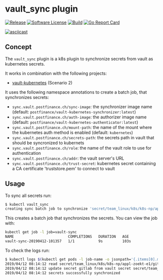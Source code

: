 # vault_sync plugin

[![Release](https://img.shields.io/github/release/postfinance/kubectl-vault_sync.svg?style=for-the-badge)](https://github.com/postfinance/kubectl-vault_sync/releases/latest)
[![Software License](https://img.shields.io/badge/license-MIT-brightgreen.svg?style=for-the-badge)](/LICENSE.md)
[![Build](https://img.shields.io/github/workflow/status/postfinance/kubectl-vault_sync/build?style=for-the-badge)](https://github.com/postfinance/kubectl-vault_sync/actions?query=workflow%3Abuild)
[![Go Report Card](https://img.shields.io/badge/GOREPORT-A%2B-brightgreen.svg?style=for-the-badge)](https://goreportcard.com/report/github.com/postfinance/kubectl-vault_sync)

[![asciicast](https://asciinema.org/a/SmeN2wnX4EfeFH4bRFjEEH6ss.svg)](https://asciinema.org/a/SmeN2wnX4EfeFH4bRFjEEH6ss)

## Concept
The `vault_sync` plugin is a k8s plugin to synchronize secrets from vault as kubernetes secrets.

It works in combination with the following projects:
* [vault-kubernetes](https://github.com/postfinance/vault-kubernetes) (Scenario 2)

It uses the following namespace annotations to create a batch job, that synchronizes secrets:

* `sync.vault.postfinance.ch/sync-image`: the synchronizer image name (default: `postfinance/vault-kubernetes-synchronizer:latest`)
* `sync.vault.postfinance.ch/auth-image`: the authorizer image name (default: `postfinance/vault-kubernetes-authenticator:latest`)
* `sync.vault.postfinance.ch/mount-path`: the name of the mount where the kubernetes auth method is enabled (default: `kubernetes`)
* `sync.vault.postfinance.ch/secrets-path`: the secrets path in vault that should be syncronized to kubernets
* `sync.vault.postfinance.ch/role`: the name of the vault role to use for authentication
* `sync.vault.postfinance.ch/addr`: the vault server's URL
* `sync.vault.postfinance.ch/trust-secret`: kubernetes secret containing a CA certificate 'truststore.pem' to connect to vault

## Usage

To sync all secrets run:
```bash
$ kubectl vault_sync
creating sync batch job to synchronize 'secret/team_linux/k8s/k8s-np/appl-zoekt-e1/' vault key
```

This creates a batch job that synchronizes the secrets. You can view the job with:

```bash
kubectl get job -l job=vault-sync
NAME                         COMPLETIONS   DURATION   AGE
vault-sync-20190412-101357   1/1           9s         103s
```

To check the logs run:

```bash
$ kubectl logs $(kubectl get pods -l job-name -o jsonpath='{.items[0].metadata.name}')
2019/04/12 08:14:12 read secret/team_linux/k8s/k8s-np/appl-zoekt-e1/gitlab from vault
2019/04/12 08:14:12 update secret gitlab from vault secret secret/team_linux/k8s/k8s-np/appl-zoekt-e1/gitlab
2019/04/12 08:14:12 secrets successfully synchronized
```



